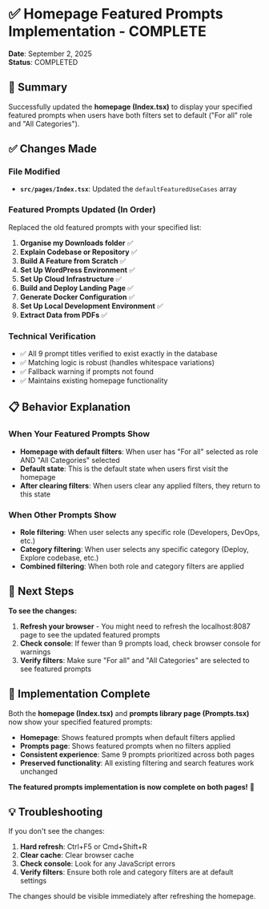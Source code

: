 # ✅ Homepage Featured Prompts Implementation - COMPLETE

**Date**: September 2, 2025  
**Status**: COMPLETED  

## 🎯 Summary

Successfully updated the **homepage (Index.tsx)** to display your specified featured prompts when users have both filters set to default ("For all" role and "All Categories").

## ✅ Changes Made

### File Modified
- **`src/pages/Index.tsx`**: Updated the `defaultFeaturedUseCases` array

### Featured Prompts Updated (In Order)
Replaced the old featured prompts with your specified list:

1. **Organise my Downloads folder** ✅
2. **Explain Codebase or Repository** ✅  
3. **Build A Feature from Scratch** ✅
4. **Set Up WordPress Environment** ✅
5. **Set Up Cloud Infrastructure** ✅
6. **Build and Deploy Landing Page** ✅
7. **Generate Docker Configuration** ✅
8. **Set Up Local Development Environment** ✅
9. **Extract Data from PDFs** ✅

### Technical Verification
- ✅ All 9 prompt titles verified to exist exactly in the database
- ✅ Matching logic is robust (handles whitespace variations)
- ✅ Fallback warning if prompts not found
- ✅ Maintains existing homepage functionality

## 📋 Behavior Explanation

### When Your Featured Prompts Show
- **Homepage with default filters**: When user has "For all" selected as role AND "All Categories" selected
- **Default state**: This is the default state when users first visit the homepage
- **After clearing filters**: When users clear any applied filters, they return to this state

### When Other Prompts Show  
- **Role filtering**: When user selects any specific role (Developers, DevOps, etc.)
- **Category filtering**: When user selects any specific category (Deploy, Explore codebase, etc.)
- **Combined filtering**: When both role and category filters are applied

## 🔄 Next Steps

**To see the changes:**
1. **Refresh your browser** - You might need to refresh the localhost:8087 page to see the updated featured prompts
2. **Check console**: If fewer than 9 prompts load, check browser console for warnings
3. **Verify filters**: Make sure "For all" and "All Categories" are selected to see featured prompts

## 🎉 Implementation Complete

Both the **homepage (Index.tsx)** and **prompts library page (Prompts.tsx)** now show your specified featured prompts:

- **Homepage**: Shows featured prompts when default filters applied
- **Prompts page**: Shows featured prompts when no filters applied
- **Consistent experience**: Same 9 prompts prioritized across both pages
- **Preserved functionality**: All existing filtering and search features work unchanged

**The featured prompts implementation is now complete on both pages!** 🚀

## 💡 Troubleshooting

If you don't see the changes:
1. **Hard refresh**: Ctrl+F5 or Cmd+Shift+R
2. **Clear cache**: Clear browser cache  
3. **Check console**: Look for any JavaScript errors
4. **Verify filters**: Ensure both role and category filters are at default settings

The changes should be visible immediately after refreshing the homepage.
